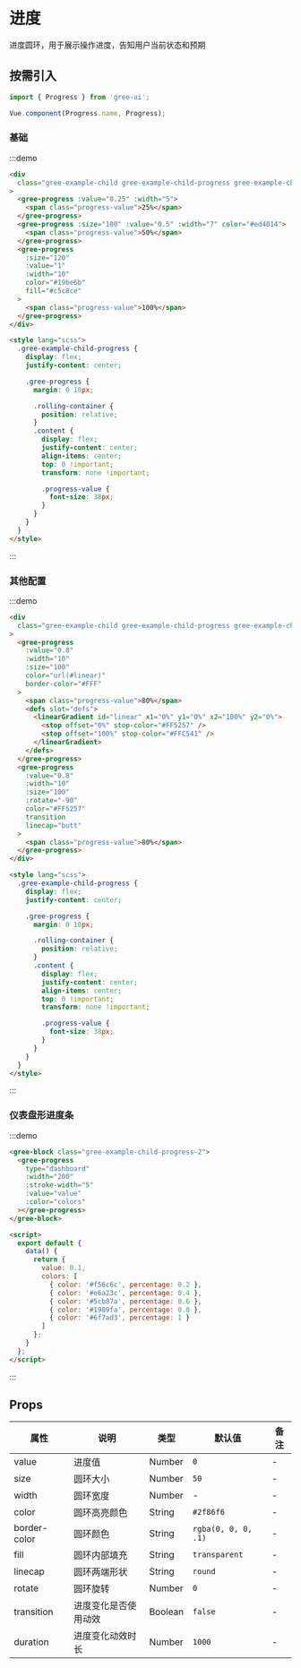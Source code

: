 # 进度

进度圆环，用于展示操作进度，告知用户当前状态和预期

## 按需引入

```javascript
import { Progress } from 'gree-ui';

Vue.component(Progress.name, Progress);
```

### 基础

:::demo

```html
<div
  class="gree-example-child gree-example-child-progress gree-example-child-progress-0"
>
  <gree-progress :value="0.25" :width="5">
    <span class="progress-value">25%</span>
  </gree-progress>
  <gree-progress :size="100" :value="0.5" :width="7" color="#ed4014">
    <span class="progress-value">50%</span>
  </gree-progress>
  <gree-progress
    :size="120"
    :value="1"
    :width="10"
    color="#19be6b"
    fill="#c5c8ce"
  >
    <span class="progress-value">100%</span>
  </gree-progress>
</div>

<style lang="scss">
  .gree-example-child-progress {
    display: flex;
    justify-content: center;

    .gree-progress {
      margin: 0 10px;

      .rolling-container {
        position: relative;
      }
      .content {
        display: flex;
        justify-content: center;
        align-items: center;
        top: 0 !important;
        transform: none !important;

        .progress-value {
          font-size: 38px;
        }
      }
    }
  }
</style>
```

:::

### 其他配置

:::demo

```html
<div
  class="gree-example-child gree-example-child-progress gree-example-child-progress-1"
>
  <gree-progress
    :value="0.8"
    :width="10"
    :size="100"
    color="url(#linear)"
    border-color="#FFF"
  >
    <span class="progress-value">80%</span>
    <defs slot="defs">
      <linearGradient id="linear" x1="0%" y1="0%" x2="100%" y2="0%">
        <stop offset="0%" stop-color="#FF5257" />
        <stop offset="100%" stop-color="#FFC541" />
      </linearGradient>
    </defs>
  </gree-progress>
  <gree-progress
    :value="0.8"
    :width="10"
    :size="100"
    :rotate="-90"
    color="#FF5257"
    transition
    linecap="butt"
  >
    <span class="progress-value">80%</span>
  </gree-progress>
</div>

<style lang="scss">
  .gree-example-child-progress {
    display: flex;
    justify-content: center;

    .gree-progress {
      margin: 0 10px;

      .rolling-container {
        position: relative;
      }
      .content {
        display: flex;
        justify-content: center;
        align-items: center;
        top: 0 !important;
        transform: none !important;

        .progress-value {
          font-size: 38px;
        }
      }
    }
  }
</style>
```

:::

### 仪表盘形进度条

:::demo

```html
<gree-block class="gree-example-child-progress-2">
  <gree-progress
    type="dashboard"
    :width="200"
    :stroke-width="5"
    :value="value"
    :color="colors"
  ></gree-progress>
</gree-block>

<script>
  export default {
    data() {
      return {
        value: 0.1,
        colors: [
          { color: '#f56c6c', percentage: 0.2 },
          { color: '#e6a23c', percentage: 0.4 },
          { color: '#5cb87a', percentage: 0.6 },
          { color: '#1989fa', percentage: 0.8 },
          { color: '#6f7ad3', percentage: 1 }
        ]
      };
    }
  };
</script>
```

:::

## Props

| 属性         | 说明                 | 类型    | 默认值              | 备注 |
| ------------ | -------------------- | ------- | ------------------- | ---- |
| value        | 进度值               | Number  | `0`                 | \-   |
| size         | 圆环大小             | Number  | `50`                | \-   |
| width        | 圆环宽度             | Number  | \-                  | \-   |
| color        | 圆环高亮颜色         | String  | `#2f86f6`           | \-   |
| border-color | 圆环颜色             | String  | `rgba(0, 0, 0, .1)` | \-   |
| fill         | 圆环内部填充         | String  | `transparent`       | \-   |
| linecap      | 圆环两端形状         | String  | `round`             | \-   |
| rotate       | 圆环旋转             | Number  | `0`                 | \-   |
| transition   | 进度变化是否使用动效 | Boolean | `false`             | \-   |
| duration     | 进度变化动效时长     | Number  | `1000`              | \-   |

<script>
export default {
  data() {
    return {
      value: 0.1,
      colors: [
        { color: '#f56c6c', percentage: 0.2 },
        { color: '#e6a23c', percentage: 0.4 },
        { color: '#5cb87a', percentage: 0.6 },
        { color: '#1989fa', percentage: 0.8 },
        { color: '#6f7ad3', percentage: 1 }
      ]
    };
  }
};
</script>

<style lang="less">
.gree-example-child-progress {
  display: flex;
  justify-content: center;

  .gree-progress {
    position: relative;
    margin: 0 10px;

    .rolling-container {
      position: relative;
    }
    .content {
      display: flex;
      justify-content: center;
      align-items: center;
      top: 0 !important;
      transform: none !important;

      .progress-value {
        font-size: 14px;
      }
    }
  }
}
.gree-example-child-progress-2 {
  flex-direction: column;

  .row {
    justify-content: center;
    .gree-button {
      margin: 0 !important;
    }
  }
  .gree-progress-dashboard {
    display: block;
    margin: 0 auto;
  }
}
</style>
